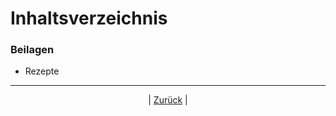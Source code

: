 # Inhaltsverzeichnis

### Beilagen

- Rezepte

------

<p align="center">| <a href="../index.md">Zurück</a> |</p>

